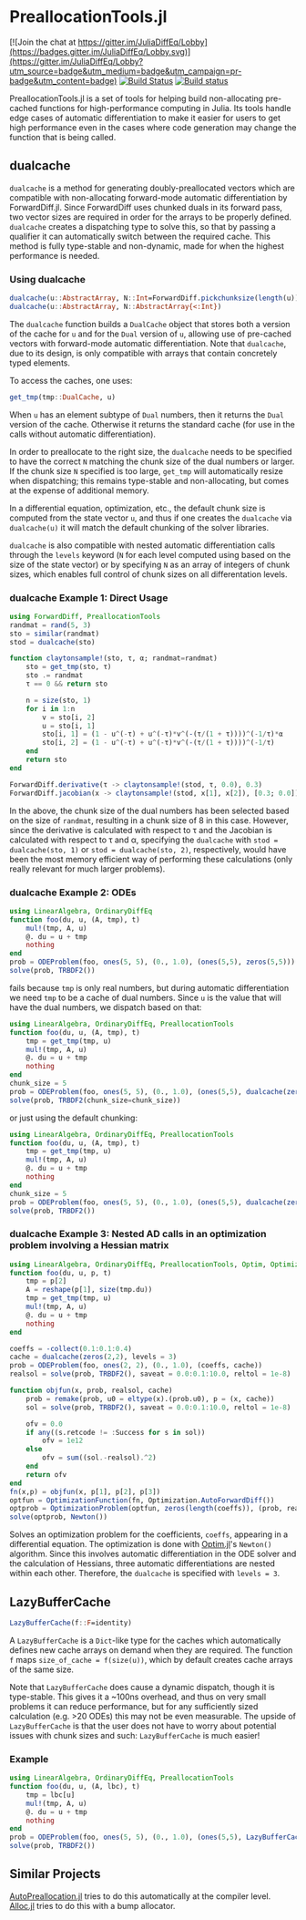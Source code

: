# PreallocationTools.jl

[![Join the chat at https://gitter.im/JuliaDiffEq/Lobby](https://badges.gitter.im/JuliaDiffEq/Lobby.svg)](https://gitter.im/JuliaDiffEq/Lobby?utm_source=badge&utm_medium=badge&utm_campaign=pr-badge&utm_content=badge)
[![Build Status](https://github.com/SciML/PreallocationTools.jl/workflows/CI/badge.svg)](https://github.com/SciML/PreallocationTools.jl/actions?query=workflow%3ACI)
[![Build status](https://badge.buildkite.com/8e62ff2622721bf7a82aa5effb466d311d53fe63dc89bf2f34.svg)](https://buildkite.com/julialang/preallocationtools-dot-jl)

PreallocationTools.jl is a set of tools for helping build non-allocating
pre-cached functions for high-performance computing in Julia. Its tools handle
edge cases of automatic differentiation to make it easier for users to get
high performance even in the cases where code generation may change the
function that is being called.

## dualcache

`dualcache` is a method for generating doubly-preallocated vectors which are
compatible with non-allocating forward-mode automatic differentiation by
ForwardDiff.jl. Since ForwardDiff uses chunked duals in its forward pass, two
vector sizes are required in order for the arrays to be properly defined.
`dualcache` creates a dispatching type to solve this, so that by passing a
qualifier it can automatically switch between the required cache. This method
is fully type-stable and non-dynamic, made for when the highest performance is
needed.

### Using dualcache

```julia
dualcache(u::AbstractArray, N::Int=ForwardDiff.pickchunksize(length(u)); levels::Int = 1)
dualcache(u::AbstractArray, N::AbstractArray{<:Int})
```

The `dualcache` function builds a `DualCache` object that stores both a version
of the cache for `u` and for the `Dual` version of `u`, allowing use of
pre-cached vectors with forward-mode automatic differentiation. Note that
`dualcache`, due to its design, is only compatible with arrays that contain concretely
typed elements.

To access the caches, one uses:

```julia
get_tmp(tmp::DualCache, u)
```

When `u` has an element subtype of `Dual` numbers, then it returns the `Dual`
version of the cache. Otherwise it returns the standard cache (for use in the
calls without automatic differentiation).

In order to preallocate to the right size, the `dualcache` needs to be specified
to have the correct `N` matching the chunk size of the dual numbers or larger. 
If the chunk size `N` specified is too large, `get_tmp` will automatically resize 
when dispatching; this remains type-stable and non-allocating, but comes at the 
expense of additional memory.

In a differential equation, optimization, etc., the default chunk size is computed
from the state vector `u`, and thus if one creates the `dualcache` via
`dualcache(u)` it will match the default chunking of the solver libraries.

`dualcache` is also compatible with nested automatic differentiation calls through
the `levels` keyword (`N` for each level computed using based on the size of the 
state vector) or by specifying `N` as an array of integers of chunk sizes, which
enables full control of chunk sizes on all differentation levels.

### dualcache Example 1: Direct Usage

```julia
using ForwardDiff, PreallocationTools
randmat = rand(5, 3)
sto = similar(randmat)
stod = dualcache(sto)

function claytonsample!(sto, τ, α; randmat=randmat)
    sto = get_tmp(sto, τ)
    sto .= randmat
    τ == 0 && return sto

    n = size(sto, 1)
    for i in 1:n
        v = sto[i, 2]
        u = sto[i, 1]
        sto[i, 1] = (1 - u^(-τ) + u^(-τ)*v^(-(τ/(1 + τ))))^(-1/τ)*α
        sto[i, 2] = (1 - u^(-τ) + u^(-τ)*v^(-(τ/(1 + τ))))^(-1/τ)
    end
    return sto
end

ForwardDiff.derivative(τ -> claytonsample!(stod, τ, 0.0), 0.3)
ForwardDiff.jacobian(x -> claytonsample!(stod, x[1], x[2]), [0.3; 0.0])
```

In the above, the chunk size of the dual numbers has been selected based on the size
of `randmat`, resulting in a chunk size of 8 in this case. However, since the derivative 
is calculated with respect to τ and the Jacobian is calculated with respect to τ and α, 
specifying the `dualcache` with `stod = dualcache(sto, 1)` or `stod = dualcache(sto, 2)`, 
respectively, would have been the most memory efficient way of performing these calculations
(only really relevant for much larger problems).

### dualcache Example 2: ODEs

```julia
using LinearAlgebra, OrdinaryDiffEq
function foo(du, u, (A, tmp), t)
    mul!(tmp, A, u)
    @. du = u + tmp
    nothing
end
prob = ODEProblem(foo, ones(5, 5), (0., 1.0), (ones(5,5), zeros(5,5)))
solve(prob, TRBDF2())
```

fails because `tmp` is only real numbers, but during automatic differentiation
we need `tmp` to be a cache of dual numbers. Since `u` is the value that will
have the dual numbers, we dispatch based on that:

```julia
using LinearAlgebra, OrdinaryDiffEq, PreallocationTools
function foo(du, u, (A, tmp), t)
    tmp = get_tmp(tmp, u)
    mul!(tmp, A, u)
    @. du = u + tmp
    nothing
end
chunk_size = 5
prob = ODEProblem(foo, ones(5, 5), (0., 1.0), (ones(5,5), dualcache(zeros(5,5), chunk_size)))
solve(prob, TRBDF2(chunk_size=chunk_size))
```

or just using the default chunking:

```julia
using LinearAlgebra, OrdinaryDiffEq, PreallocationTools
function foo(du, u, (A, tmp), t)
    tmp = get_tmp(tmp, u)
    mul!(tmp, A, u)
    @. du = u + tmp
    nothing
end
chunk_size = 5
prob = ODEProblem(foo, ones(5, 5), (0., 1.0), (ones(5,5), dualcache(zeros(5,5))))
solve(prob, TRBDF2())
```
### dualcache Example 3: Nested AD calls in an optimization problem involving a Hessian matrix

```julia
using LinearAlgebra, OrdinaryDiffEq, PreallocationTools, Optim, Optimization
function foo(du, u, p, t)
    tmp = p[2]
    A = reshape(p[1], size(tmp.du))
    tmp = get_tmp(tmp, u)
    mul!(tmp, A, u)
    @. du = u + tmp
    nothing
end

coeffs = -collect(0.1:0.1:0.4)
cache = dualcache(zeros(2,2), levels = 3)
prob = ODEProblem(foo, ones(2, 2), (0., 1.0), (coeffs, cache))
realsol = solve(prob, TRBDF2(), saveat = 0.0:0.1:10.0, reltol = 1e-8)

function objfun(x, prob, realsol, cache)
    prob = remake(prob, u0 = eltype(x).(prob.u0), p = (x, cache))
    sol = solve(prob, TRBDF2(), saveat = 0.0:0.1:10.0, reltol = 1e-8)

    ofv = 0.0
    if any((s.retcode != :Success for s in sol))
        ofv = 1e12
    else
        ofv = sum((sol.-realsol).^2)
    end    
    return ofv
end
fn(x,p) = objfun(x, p[1], p[2], p[3])
optfun = OptimizationFunction(fn, Optimization.AutoForwardDiff())
optprob = OptimizationProblem(optfun, zeros(length(coeffs)), (prob, realsol, cache))
solve(optprob, Newton())
```
Solves an optimization problem for the coefficients, `coeffs`, appearing in a differential equation.
The optimization is done with [Optim.jl](https://github.com/JuliaNLSolvers/Optim.jl)'s `Newton()` 
algorithm. Since this involves automatic differentiation in the ODE solver and the calculation 
of Hessians, three automatic differentiations are nested within each other. Therefore, the `dualcache` 
is specified with `levels = 3`. 

## LazyBufferCache

```julia
LazyBufferCache(f::F=identity)
```

A `LazyBufferCache` is a `Dict`-like type for the caches which automatically defines
new cache arrays on demand when they are required. The function `f` maps
`size_of_cache = f(size(u))`, which by default creates cache arrays of the same size.

Note that `LazyBufferCache` does cause a dynamic dispatch, though it is type-stable.
This gives it a ~100ns overhead, and thus on very small problems it can reduce
performance, but for any sufficiently sized calculation (e.g. >20 ODEs) this
may not be even measurable. The upside of `LazyBufferCache` is that the user does
not have to worry about potential issues with chunk sizes and such: `LazyBufferCache`
is much easier!

### Example

```julia
using LinearAlgebra, OrdinaryDiffEq, PreallocationTools
function foo(du, u, (A, lbc), t)
    tmp = lbc[u]
    mul!(tmp, A, u)
    @. du = u + tmp
    nothing
end
prob = ODEProblem(foo, ones(5, 5), (0., 1.0), (ones(5,5), LazyBufferCache()))
solve(prob, TRBDF2())
```

## Similar Projects

[AutoPreallocation.jl](https://github.com/oxinabox/AutoPreallocation.jl) tries
to do this automatically at the compiler level. [Alloc.jl](https://github.com/FluxML/Alloc.jl)
tries to do this with a bump allocator.
